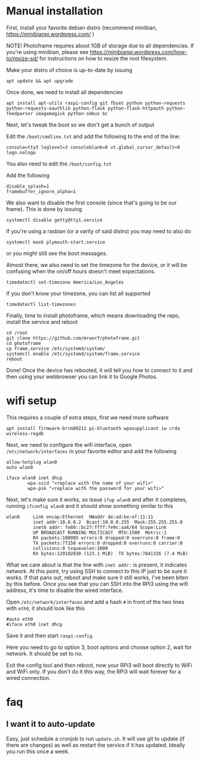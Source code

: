 # Manual installation

First, install your favorite debian distro (recommend minibian, https://minibianpi.wordpress.com/ )

NOTE!
Photoframe requires about 1GB of storage due to all dependencies. If you're using minibian, please see https://minibianpi.wordpress.com/how-to/resize-sd/ for instructions on how to resize the root filesystem.

Make your distro of choice is up-to-date by issuing

`apt update && apt upgrade`

Once done, we need to install all dependencies

`apt install apt-utils raspi-config git fbset python python-requests python-requests-oauthlib python-flask python-flask-httpauth python-feedparser imagemagick python-smbus bc`

Next, let's tweak the boot so we don't get a bunch of output

Edit the `/boot/cmdline.txt` and add the following to the end of the line:

```
console=tty3 loglevel=3 consoleblank=0 vt.global_cursor_default=0 logo.nologo
```

You also need to edit the `/boot/config.txt`

Add the following

```
disable_splash=1
framebuffer_ignore_alpha=1
```

We also want to disable the first console (since that's going to be our frame). This is done by
issuing

```
systemctl disable getty@tty1.service
```

If you're using a rasbian (or a varity of said distro) you may need to also do

```
systemctl mask plymouth-start.service
```

or you might still see the boot messages.

Almost there, we also need to set the timezone for the device, or it will be confusing when the on/off hours doesn't meet expectations.

```
timedatectl set-timezone America/Los_Angeles
```

If you don't know your timezone, you can list all supported

```
timedatectl list-timezones
```

Finally, time to install photoframe, which means downloading the repo, install the service and reboot

```
cd /root
git clone https://github.com/mrworf/photoframe.git
cd photoframe
cp frame.service /etc/systemd/system/
systemctl enable /etc/systemd/system/frame.service
reboot
```

Done! Once the device has rebooted, it will tell you how to connect to it and then using your webbrowser you can link it to Google Photos.

# wifi setup

This requires a couple of extra steps, first we need more software

```
apt install firmware-brcm80211 pi-bluetooth wpasupplicant iw crda wireless-regdb
```

Next, we need to configure the wifi interface, open `/etc/network/interfaces` in your favorite editor and
add the following

```
allow-hotplug wlan0
auto wlan0

iface wlan0 inet dhcp
        wpa-ssid "<replace with the name of your wifi>"
        wpa-psk "<replace with the password for your wifi>"
```

Next, let's make sure it works, so issue `ifup wlan0` and after it completes, running `ifconfig wlan0` and it should show something similar to this

```
wlan0     Link encap:Ethernet  HWaddr de:ad:be:ef:11:11
          inet addr:10.0.0.2  Bcast:10.0.0.255  Mask:255.255.255.0
          inet6 addr: fe80::bc27:ffff:fe9c:aa6/64 Scope:Link
          UP BROADCAST RUNNING MULTICAST  MTU:1500  Metric:1
          RX packets:108005 errors:0 dropped:0 overruns:0 frame:0
          TX packets:77150 errors:0 dropped:0 overruns:0 carrier:0
          collisions:0 txqueuelen:1000
          RX bytes:129102030 (123.1 MiB)  TX bytes:7841326 (7.4 MiB)
```

What we care about is that the line with `inet addr:` is present, it indicates network. At this point, try using SSH to connect to this IP just to be sure it works.
If that pans out, reboot and make sure it still works, I've been biten by this before. Once you see that you can SSH into the RPi3 using the wifi address, it's time
to disable the wired interface.

Open `/etc/network/interfaces` and add a hash `#` in front of the two lines with `eth0`, it should look like this

```
#auto eth0
#iface eth0 inet dhcp
```

Save it and then start `raspi-config`.

Here you need to go to option 3, boot options and choose option 2, wait for network. It should be set to no.

Exit the config tool and then reboot, now your RPi3 will boot directly to WiFi and WiFi only. If you don't do it this way, the RPi3 will wait forever for a wired connection.

# faq

## I want it to auto-update

Easy, just schedule a cronjob to run `update.sh`. It will use git to update (if there are changes) as well as restart the service if it has updated. Ideally you run this once a week.
